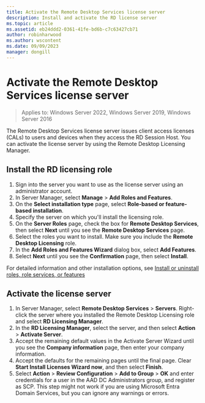 ```yaml
---
title: Activate the Remote Desktop Services license server
description: Install and activate the RD license server
ms.topic: article
ms.assetid: eb24ddd2-0361-41fe-bd6b-c7c63427cb71
author: robinharwood
ms.author: wscontent
ms.date: 09/09/2023
manager: dongill
---
```

# Activate the Remote Desktop Services license server

>Applies to: Windows Server 2022, Windows Server 2019, Windows Server 2016

The Remote Desktop Services license server issues client access licenses (CALs) to users and devices when they access the RD Session Host. You can activate the license server by using the Remote Desktop Licensing Manager.

## Install the RD licensing role

1. Sign into the server you want to use as the license server using an administrator account.
1. In Server Manager, select **Manage** > **Add Roles and Features**.
1. On the **Select installation type** page, select **Role-based or feature-based installation**.
1. Specify the server on which you'll install the licensing role.
1. On the **Server Roles** page, check the box for **Remote Desktop Services**, then select **Next** until you see the **Remote Desktop Services** page.
1. Select the roles you want to install. Make sure you include the **Remote Desktop Licensing** role.
1. In the **Add Roles and Features Wizard** dialog box, select **Add Features**.
1. Select **Next** until you see the **Confirmation** page, then select **Install**.

For detailed information and other installation options, see [Install or uninstall roles, role services, or features](../../administration/server-manager/install-or-uninstall-roles-role-services-or-features.md)

## Activate the license server

1. In Server Manager, select **Remote Desktop Services** > **Servers**. Right-click the server where you installed the Remote Desktop Licensing role and select **RD Licensing Manager**.
1. In the **RD Licensing Manager**, select the server, and then select **Action** > **Activate Server**.
1. Accept the remaining default values in the Activate Server Wizard until you see the **Company information** page, then enter your company information.
1. Accept the defaults for the remaining pages until the final page. Clear **Start Install Licenses Wizard now**, and then select **Finish**.
1. Select **Action** > **Review Configuration** > **Add to Group** > **OK** and enter credentials for a user in the AAD DC Administrators group, and register as SCP. This step might not work if you are using Microsoft Entra Domain Services, but you can ignore any warnings or errors.
